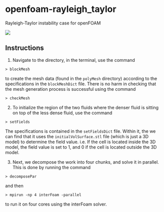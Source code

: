 # openfoam-rayleigh_taylor
Rayleigh-Taylor instability case for openFOAM

![](anim.gif)

## Instructions
1. Navigate to the directory, in the terminal, use the command 
```
> blockMesh
```
to create the mesh data (found in the `polyMesh` directory) according to the specifications in the `blockMeshDict` file. There is no harm in checking that the mesh generation process is successful using the command 
```
> checkMesh
```

2. To initialize the region of the two fluids where the denser fluid is sitting on top of the less dense fluid, use the command
```
> setFields
``` 
The specifications is contained in the `setFieldsDict` file. Within it, the we can find that it uses the `initialVolSurface.stl` file (which is just a 3D model) to determine the field value. i.e. If the cell is located inside the 3D model, the field value is set to 1, and 0 if the cell is located outside the 3D model.

3. Next, we decompose the work into four chunks, and solve it in parallel. This is done by running the command 
```
> decomposePar
```
and then
```
> mpirun -np 4 interFoam -parallel
```
to run it on four cores using the interFoam solver. 

